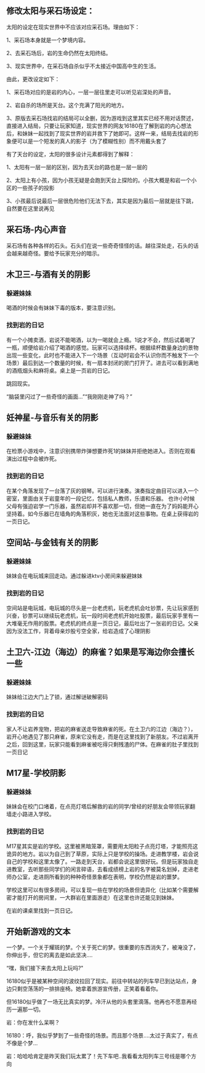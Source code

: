 ## 修改太阳与采石场设定：

太阳的设定在现实世界中不应该对应采石场。理由如下：

1、采石场本身就是一个梦境内容。

2、去采石场后，岩的生命仍然在太阳终结。

3、现实世界中，在采石场自杀似乎不太接近中国高中生的生活。

由此，更改设定如下：

1、采石场对应的是岩的内心，一层一层往里走可以听见岩深处的声音。

2、岩自杀的场所是天台。这个充满了阳光的地方。

3、原版去采石场找岩的结局可以全删，因为游戏到这里其实已经不用对话赘述，直接进入结局，只要让玩家知道，现实世界的网友16180在了解到岩的内心想法后，和妹妹一起找到了现实世界的岩并救下了她即可。这样一来，结局去找岩的形象便可以是一个短发的真人的影子（为了模糊性别）而不用戴头套了

有了天台的设定，太阳的很多设计元素都得到了解释：

1、太阳有一层一层的区别，因为去天台的路也是一层一层的

2、太阳上有小孩，因为小孩无疑是会跑到天台上探险的。小孩大概是和岩一个小区的一些孩子的投影

3、小孩最后说最后一层很危险他们无法下去，其实是因为最后一层就是往下跳，自然要在这里说再见

## 采石场-内心声音

采石场有各种各样的石头。石头们在说一些奇奇怪怪的话。越往深处走，石头的话会越来越奇怪。要给予玩家充分的暗示。

## 木卫三-与酒有关的阴影

### 躲避妹妹

喝酒的时候会有妹妹下毒的版本，要注意识别。

### 找到岩的日记

有一个小摊卖酒，岩说不能喝酒，以为一喝就会上瘾。1说才不会，然后试着喝了一瓶，顺便给岩介绍了喝酒的感觉。玩家可以选择续杯。根据续杯数量身边的景物出现一些变化，此时也不能进入下一个场景（互动时岩会不认识你而不触发下一个场景）最后到达一个数量的时候，有一扇本封闭的房门打开了。进去可以看到满地的酒瓶烟头和麻将桌。桌上是一页岩的日记。

跳回现实。

“脑袋里闪过了一些奇怪的画面...”“我刚刚走神了吗？”

## 妊神星-与音乐有关的阴影

### 躲避妹妹

在检票小游戏中，注意识别携带炸弹想要炸死1的妹妹并拒绝她进入。否则在观看演出过程中会被炸死。

### 找到岩的日记

在某个角落发现了一台落了灰的钢琴。可以进行演奏。演奏指定曲目可以进入一个密室，里面由关于岩童年的一段记忆，包括私人教师，乐谱和乐器。 也许小时候父母有强迫岩学一门乐器，虽然岩却并不喜欢那一切，但她一直在为了妈妈能开心坚持着。如今乐器已在墙角的角落积灰，她也无法面对这些事物。在桌上获得岩的一页日记。

##   空间站-与金钱有关的阴影

### 躲避妹妹

妹妹会在电玩城来回走动。通过躲进ktv小房间来躲避妹妹

### 找到岩的日记

空间站是电玩城，电玩城的尽头是一台老虎机，玩老虎机会吐钞票，先让玩家感到兴奋，钞票可以继续玩老虎机，玩一段时间老虎机开始吐股票，最后玩家手里有一大堆毫无作用的股票。老虎机的终点是一页日记，最后吐出了一张岩的日记。父亲因为没法工作，背着母亲炒股亏空全家，给岩造成了心理阴影

## 土卫六-江边（海边）的麻雀？如果是写海边你会擅长一些

### 躲避妹妹

妹妹给江边大门上了锁，通过解谜破解密码

### 找到岩的日记

家人不让岩养宠物，把岩的麻雀送走导致麻雀的死。在土卫六的江边（海边？），岩开心地遇见了那只麻雀，原来它没有走，而是在这里找到了新朋友。不过岩离开之后，回到这里，玩家只能看到麻雀被吃得只剩残渣的尸体。在麻雀的肚子里找到一页日记

## M17星-学校阴影

### 躲避妹妹

妹妹会在校门口堵着，在点亮灯塔后解救的岩的同学/曾经的好朋友会带领玩家翻墙走小路进入学校。

### 找到岩的日记

M17星其实是岩的学校。这里被黑暗笼罩，需要用太阳粒子点亮灯塔，才能照亮这诡异的地方。岩以为自己到了草原，实际上只是学校的操场。走进教学楼，岩会说自己的学校和这里太像了。一路走到天台，岩都会说这里很好玩。但是玩家独自走进教室，去听那些同学们的闲言碎语，去看成绩榜上岩的名字被莫名划掉，走进老师办公室，走进厕所看到的种种奇怪景象都在表明，学校仍然是岩的噩梦。

学校这里可以有很多房间，可以复现一些在学校的场景但诡异化（比如某个需要解密才能打开的房间里，一大群岩在里面游走）在这里也许还能见到妹妹。

在岩的课桌里找到一页日记。



## 开始新游戏的文本

一个梦。一个关于耀斑的梦。个关于死亡的梦。很重要的东西消失了，被淹没了，你伸出手，但它的离去是如此坚决….

“嘿，我们接下来去太阳上玩吗?"

16180似乎是被某种空间的波纹拉回了现实。前往中转站的列车早已到达站点，身边只剩空荡荡的一排排座椅。她拿着旅游宣传册，正笑着看着你。

但16180似乎做了一场无比真实的梦。冷汗从他的头套里滴落。他再也不愿意再经历一遍那一切。

岩：你在发什么呆啊？

16180：呼，我似乎梦到了一些奇怪的场景。而且那个场景....太过于真实了，有点不像是个梦…

岩：哈哈哈肯定是昨天我们玩太累了！先下车吧..我看看太阳列车三号线是哪个方向

